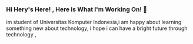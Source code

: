 ### Hi Hery's Here! , Here is What I'm Working On! 👋
im student of Universitas Komputer Indonesia,i am happy about learning something new about technology, i hope i can have a bright future through technology , 
